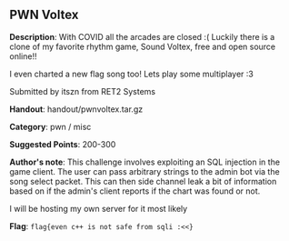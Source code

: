 ## PWN Voltex

**Description**: With COVID all the arcades are closed :( Luckily there is a clone
of my favorite rhythm game, Sound Voltex, free and open source online!!

I even charted a new flag song too! Lets play some multiplayer :3

Submitted by itszn from RET2 Systems

**Handout**: handout/pwnvoltex.tar.gz

**Category**: pwn / misc

**Suggested Points**: 200-300

**Author's note**: This challenge involves exploiting an SQL injection in the
game client. The user can pass arbitrary strings to the admin bot via the
song select packet. This can then side channel leak a bit of information based
on if the admin's client reports if the chart was found or not.

I will be hosting my own server for it most likely

**Flag**: `flag{even c++ is not safe from sqli :<<}`
